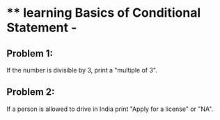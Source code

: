 # ** learning Basics of Conditional Statement -
## Problem 1:  
If the number is divisible by 3, print a "multiple of 3".
## Problem 2: 
If a person is allowed to drive in India print "Apply for a license" or "NA".
